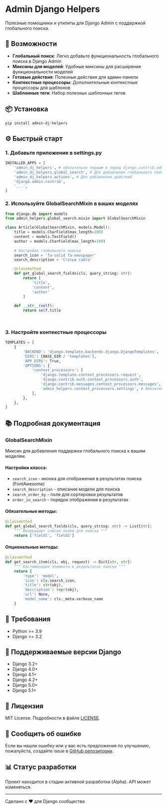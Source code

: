 # Admin Django Helpers

Полезные помощники и утилиты для Django Admin с поддержкой глобального поиска.

## 🚀 Возможности

- **Глобальный поиск**: Легко добавьте функциональность глобального поиска в Django Admin
- **Миксины для моделей**: Удобные миксины для расширения функциональности моделей
- **Готовые действия**: Полезные действия для админ-панели
- **Контекстные процессоры**: Дополнительные контекстные процессоры для шаблонов
- **Шаблонные теги**: Набор полезных шаблонных тегов

## 📦 Установка
```bash
pip install admin-dj-helpers
```

## ⚙️ Быстрый старт

### 1. Добавьте приложение в settings.py

```python
INSTALLED_APPS = [
    'admin_dj_helpers', # обязательно первым в перед django.contrib.admin
    'admin_dj_helpers.global_search', # Для добавления глобального поиска
    'admin_dj_helpers.actions', # Для добавления действий
    'django.admin.contrib',
    '...',
]
```

### 2. Используйте GlobalSearchMixin в ваших моделях

```python 
from django.db import models 
from admin_helpers.global_search.mixin import GlobalSearchMixin

class Article(GlobalSearchMixin, models.Model): 
    title = models.CharField(max_length=200) 
    content = models.TextField() 
    author = models.CharField(max_length=100)
    
    # Настройка глобального поиска
    search_icon = 'fa-solid fa-newspaper'
    search_description = 'Статьи сайта'

    @classmethod
    def get_global_search_fields(cls, query_string: str):
        return [
            'title',
            'content',
            'author'
        ]
    
    def __str__(self):
        return self.title

    
```

### 3. Настройте контекстные процессоры

```python
TEMPLATES = [
    {
        'BACKEND': 'django.template.backends.django.DjangoTemplates',
        'DIRS': [BASE_DIR / 'templates'],
        'APP_DIRS': True,
        'OPTIONS': {
            'context_processors': [
                'django.template.context_processors.request',
                'django.contrib.auth.context_processors.auth',
                'django.contrib.messages.context_processors.messages',
                'admin_helpers.context_processors.settings', # Обязателен для работы поиска и действий
            ],
        },
    },
]
```

## 📚 Подробная документация

### GlobalSearchMixin

Миксин для добавления поддержки глобального поиска к вашим моделям.

#### Настройки класса:

- `search_icon` - иконка для отображения в результатах поиска (FontAwesome)
- `search_description` - описание модели для поиска
- `search_order_by` - поле для сортировки результатов
- `order_in_search` - порядок отображения в результатах


#### Обязательные методы:

```python 
@classmethod 
def get_global_search_fields(cls, query_string: str) -> List[str]: 
    """ Возвращает список полей для поиска """ 
    return ['field1', 'field2']
```

#### Опциональные методы:

```python 
@classmethod 
def get_search_item(cls, obj, request) -> Dict[str, str]: 
    """ Кастомизация элемента в результатах поиска """ 
    return { 
        'type': 'model', 
        'icon': cls.search_icon, 
        'title': str(obj), 
        'description': repr(obj), 
        'url': None, 
        'model_name': cls._meta.verbose_name 
    }
```

## 🔧 Требования

- Python >= 3.9
- Django >= 3.2

## 🤝 Поддерживаемые версии Django

- Django 3.2+
- Django 4.0+
- Django 4.1+
- Django 4.2+
- Django 5.0+
- Django 5.1+

## 📄 Лицензия

MIT License. Подробности в файле [LICENSE](LICENSE).

## 🐛 Сообщить об ошибке

Если вы нашли ошибку или у вас есть предложения по улучшению, пожалуйста, создайте issue в [GitHub репозитории](https://github.com/migelbd/admin-dj-helpers/issues).

## 📊 Статус разработки

Проект находится в стадии активной разработки (Alpha). API может изменяться.

---

Сделано с ❤️ для Django сообщества
